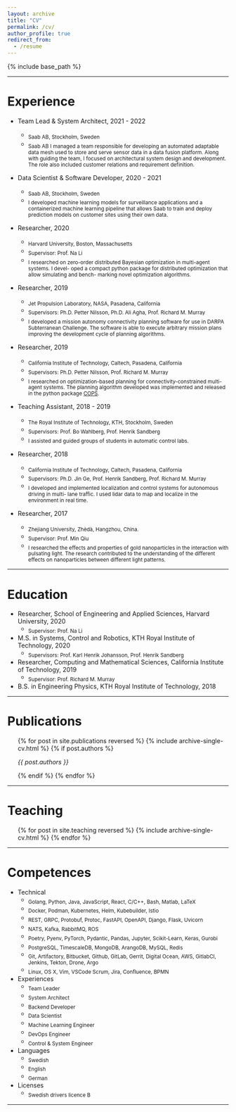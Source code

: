 ```yaml
---
layout: archive
title: "CV"
permalink: /cv/
author_profile: true
redirect_from:
  - /resume
---
```


{% include base_path %}

<hr>

Experience
======

* Team Lead & System Architect, 2021 - 2022
  * <sub>Saab AB, Stockholm, Sweden</sub>
  * <sub>Saab AB I managed a team responsible for developing an automated adaptable data mesh used to store and serve sensor data in a data fusion platform. Along with guiding the team, I focused on architectural system design and development. The role also included customer relations and requirement definition.</sub>

* Data Scientist & Software Developer, 2020 - 2021
  * <sub>Saab AB, Stockholm, Sweden</sub>
  * <sub>I developed machine learning models for surveillance applications and a containerized machine learning pipeline that allows Saab to train and deploy prediction models on customer sites using their own data.</sub>

* Researcher, 2020
  * <sub>Harvard University, Boston, Massachusetts</sub>
  * <sub>Supervisor: Prof. Na Li </sub>
  * <sub>I researched on zero-order distributed Bayesian optimization in multi-agent systems. I devel- oped a compact python package for distributed optimization that allow simulating and bench- marking novel optimization algorithms.</sub>

* Researcher, 2019
  * <sub>Jet Propulsion Laboratory, NASA, Pasadena, California</sub>
  * <sub>Supervisors: Ph.D. Petter Nilsson, Ph.D. Ali Agha, Prof. Richard M. Murray</sub>
  * <sub>I developed a mission autonomy connectivity planning software for use in DARPA Subterranean Challenge. The software is able to execute arbitrary mission plans improving the development cycle of planning algorithms.</sub>

* Researcher, 2019
  * <sub>California Institute of Technology, Caltech, Pasadena, California</sub>
  * <sub>Supervisors: Ph.D. Petter Nilsson, Prof. Richard M. Murray</sub>
  * <sub>I researched on optimization-based planning for connectivity-constrained multi-agent systems. The planning algorithm developed was implemented and released in the python package [COPS](https://github.com/FilipKlaesson/cops).</sub>

* Teaching Assistant, 2018 - 2019
  * <sub>The Royal Institute of Technology, KTH, Stockholm, Sweden</sub>
  * <sub>Supervisors: Prof. Bo Wahlberg, Prof. Henrik Sandberg</sub>
  * <sub>I assisted and guided groups of students in automatic control labs.</sub>

* Researcher, 2018
  * <sub>California Institute of Technology, Caltech, Pasadena, California</sub>
  * <sub>Supervisors: Ph.D. Jin Ge, Prof. Henrik Sandberg, Prof. Richard M. Murray</sub>
  * <sub>I developed and implemented localization and control systems for autonomous driving in multi- lane traffic. I used lidar data to map and localize in the environment in real time.</sub>

* Researcher, 2017
  * <sub>Zhejiang University, Zhèdà, Hangzhou, China.</sub>
  * <sub>Supervisor: Prof. Min Qiu</sub>
  * <sub>I researched the effects and properties of gold nanoparticles in the interaction with pulsating light. The research contributed to the understanding of the different effects on nanoparticles between different light patterns.</sub>

<hr>

Education
======

* Researcher, School of Engineering and Applied Sciences, Harvard University, 2020
  * <sub>Supervisor: Prof. Na Li</sub>
* M.S. in Systems, Control and Robotics, KTH Royal Institute of Technology, 2020
  * <sub>Supervisors: Prof. Karl Henrik Johansson, Prof. Henrik Sandberg </sub>
* Researcher, Computing and Mathematical Sciences, California Institute of Technology, 2019
  * <sub>Supervisor: Prof. Richard M. Murray</sub>
* B.S. in Engineering Physics, KTH Royal Institute of Technology, 2018

<hr>

Publications
======
  <ul>{% for post in site.publications reversed %}
    {% include archive-single-cv.html %}
    {% if post.authors %}
      <p> <i>{{ post.authors }}</i> </p>
    {% endif %}
  {% endfor %}</ul>

<hr>

Teaching
======
  <ul>{% for post in site.teaching reversed %}
    {% include archive-single-cv.html %}
  {% endfor %}</ul>

<hr>

Competences
======
* Technical
  * <sub>Golang, Python, Java, JavaScript, React, C/C++, Bash, Matlab, LaTeX</sub>
  * <sub>Docker, Podman, Kubernetes, Helm, Kubebuilder, Istio</sub>
  * <sub>REST, GRPC, Protobuf, Protoc, FastAPI, OpenAPI, Django, Flask, Uvicorn</sub>
  * <sub>NATS, Kafka, RabbitMQ, ROS</sub>
  * <sub>Poetry, Pyenv, PyTorch, Pydantic, Pandas, Jupyter, Scikit-Learn, Keras, Gurobi</sub>
  * <sub>PostgreSQL, TimescaleDB, MongoDB, ArangoDB, MySQL, Redis</sub>
  * <sub>Git, Artifactory, Bitbucket, Github, GitLab, Gerrit, Digital Ocean, AWS, GitlabCI, Jenkins, Tekton, Drone, Argo</sub>
  * <sub>Linux, OS X, Vim, VSCode Scrum, Jira, Confluence, BPMN</sub>
* Experiences
  * <sub>Team Leader</sub>
  * <sub>System Architect</sub>
  * <sub>Backend Developer</sub>
  * <sub>Data Scientist</sub>
  * <sub>Machine Learning Engineer</sub>
  * <sub>DevOps Engineer</sub>
  * <sub>Control & System Engineer</sub>
* Languages
  * <sub>Swedish</sub>
  * <sub>English</sub>
  * <sub>German</sub>
* Licenses
  * <sub>Swedish drivers licence B</sub>

<hr>
